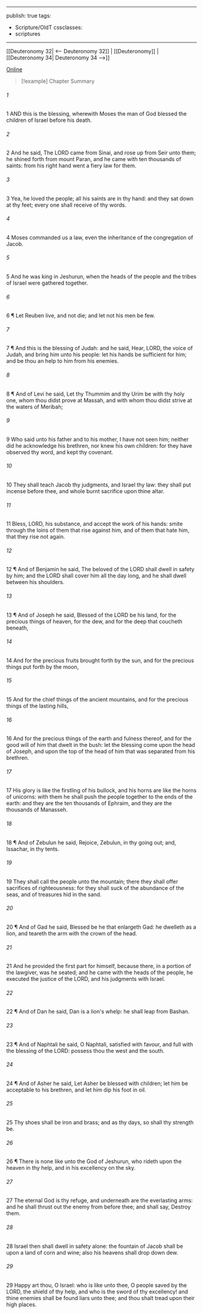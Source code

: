 

---
publish: true
tags:
  - Scripture/OldT
cssclasses:
  - scriptures
---
[[Deuteronomy 32| <-- Deuteronomy 32]] | [[Deuteronomy]] | [[Deuteronomy 34| Deuteronomy 34 -->]]

[Online](https://churchofjesuschrist.org/study/scriptures/ot/deut/33?lang=eng)

>[!example] Chapter Summary
>
###### 1
1 AND this is the blessing, wherewith Moses the man of God blessed the children of Israel before his death.
###### 2
2 And he said, The LORD came from Sinai, and rose up from Seir unto them; he shined forth from mount Paran, and he came with ten thousands of saints: from his right hand went a fiery law for them.
###### 3
3 Yea, he loved the people; all his saints are in thy hand: and they sat down at thy feet; every one shall receive of thy words.
###### 4
4 Moses commanded us a law, even the inheritance of the congregation of Jacob.
###### 5
5 And he was king in Jeshurun, when the heads of the people and the tribes of Israel were gathered together.
###### 6
6 ¶ Let Reuben live, and not die; and let not his men be few.
###### 7
7 ¶ And this is the blessing of Judah: and he said, Hear, LORD, the voice of Judah, and bring him unto his people: let his hands be sufficient for him; and be thou an help to him from his enemies.
###### 8
8 ¶ And of Levi he said, Let thy Thummim and thy Urim be with thy holy one, whom thou didst prove at Massah, and with whom thou didst strive at the waters of Meribah;
###### 9
9 Who said unto his father and to his mother, I have not seen him; neither did he acknowledge his brethren, nor knew his own children: for they have observed thy word, and kept thy covenant.
###### 10
10 They shall teach Jacob thy judgments, and Israel thy law: they shall put incense before thee, and whole burnt sacrifice upon thine altar.
###### 11
11 Bless, LORD, his substance, and accept the work of his hands: smite through the loins of them that rise against him, and of them that hate him, that they rise not again.
###### 12
12 ¶ And of Benjamin he said, The beloved of the LORD shall dwell in safety by him; and the LORD shall cover him all the day long, and he shall dwell between his shoulders.
###### 13
13 ¶ And of Joseph he said, Blessed of the LORD be his land, for the precious things of heaven, for the dew, and for the deep that coucheth beneath,
###### 14
14 And for the precious fruits brought forth by the sun, and for the precious things put forth by the moon,
###### 15
15 And for the chief things of the ancient mountains, and for the precious things of the lasting hills,
###### 16
16 And for the precious things of the earth and fulness thereof, and for the good will of him that dwelt in the bush: let the blessing come upon the head of Joseph, and upon the top of the head of him that was separated from his brethren.
###### 17
17 His glory is like the firstling of his bullock, and his horns are like the horns of unicorns: with them he shall push the people together to the ends of the earth: and they are the ten thousands of Ephraim, and they are the thousands of Manasseh.
###### 18
18 ¶ And of Zebulun he said, Rejoice, Zebulun, in thy going out; and, Issachar, in thy tents.
###### 19
19 They shall call the people unto the mountain; there they shall offer sacrifices of righteousness: for they shall suck of the abundance of the seas, and of treasures hid in the sand.
###### 20
20 ¶ And of Gad he said, Blessed be he that enlargeth Gad: he dwelleth as a lion, and teareth the arm with the crown of the head.
###### 21
21 And he provided the first part for himself, because there, in a portion of the lawgiver, was he seated; and he came with the heads of the people, he executed the justice of the LORD, and his judgments with Israel.
###### 22
22 ¶ And of Dan he said, Dan is a lion's whelp: he shall leap from Bashan.
###### 23
23 ¶ And of Naphtali he said, O Naphtali, satisfied with favour, and full with the blessing of the LORD: possess thou the west and the south.
###### 24
24 ¶ And of Asher he said, Let Asher be blessed with children; let him be acceptable to his brethren, and let him dip his foot in oil.
###### 25
25 Thy shoes shall be iron and brass; and as thy days, so shall thy strength be.
###### 26
26 ¶ There is none like unto the God of Jeshurun, who rideth upon the heaven in thy help, and in his excellency on the sky.
###### 27
27 The eternal God is thy refuge, and underneath are the everlasting arms: and he shall thrust out the enemy from before thee; and shall say, Destroy them.
###### 28
28 Israel then shall dwell in safety alone: the fountain of Jacob shall be upon a land of corn and wine; also his heavens shall drop down dew.
###### 29
29 Happy art thou, O Israel: who is like unto thee, O people saved by the LORD, the shield of thy help, and who is the sword of thy excellency!  and thine enemies shall be found liars unto thee; and thou shalt tread upon their high places.



